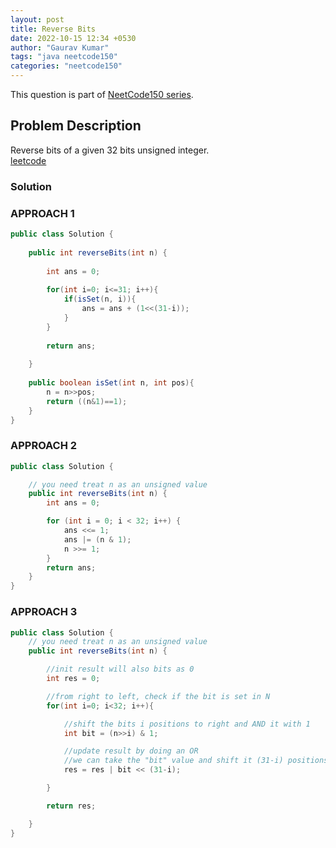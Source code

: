 ```yaml
---
layout: post
title: Reverse Bits
date: 2022-10-15 12:34 +0530
author: "Gaurav Kumar"
tags: "java neetcode150"
categories: "neetcode150"
---
```


This question is part of [NeetCode150 series](https://neetcode.io/practice).  

## Problem Description

Reverse bits of a given 32 bits unsigned integer.  
[leetcode](https://leetcode.com/problems/reverse-bits/)

### Solution

### APPROACH 1

```java
public class Solution {
    
    public int reverseBits(int n) {
    
        int ans = 0;
        
        for(int i=0; i<=31; i++){
            if(isSet(n, i)){
                ans = ans + (1<<(31-i));
            }   
        }
        
        return ans;
        
    }
    
    public boolean isSet(int n, int pos){
        n = n>>pos;
        return ((n&1)==1);
    }
}
```

### APPROACH 2

```java
public class Solution {

    // you need treat n as an unsigned value
    public int reverseBits(int n) {
        int ans = 0;

        for (int i = 0; i < 32; i++) {
            ans <<= 1;
            ans |= (n & 1);
            n >>= 1;
        }
        return ans;
    }
}

```

### APPROACH 3

```java
public class Solution {
    // you need treat n as an unsigned value
    public int reverseBits(int n) {

        //init result will also bits as 0
        int res = 0;

        //from right to left, check if the bit is set in N
        for(int i=0; i<32; i++){

            //shift the bits i positions to right and AND it with 1
            int bit = (n>>i) & 1;

            //update result by doing an OR
            //we can take the "bit" value and shift it (31-i) positions left and OR with res
            res = res | bit << (31-i);

        }

        return res;

    }
}
```

